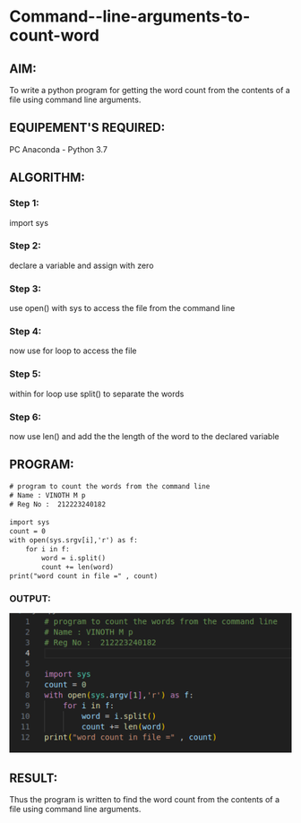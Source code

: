 # Command--line-arguments-to-count-word
## AIM:
To write a python program for getting the word count from the contents of a file using command line arguments.
## EQUIPEMENT'S REQUIRED: 
PC
Anaconda - Python 3.7
## ALGORITHM: 
### Step 1:
import sys
### Step 2: 
declare a variable and assign with zero
### Step 3: 
use open() with sys to access the file from the command line
### Step 4:  
now use for loop to access the file
### Step 5: 
within for loop use split() to separate the words
### Step 6: 
now use len() and add the the length of the word to the declared variable
## PROGRAM:
```
# program to count the words from the command line
# Name : VINOTH M p
# Reg No :  212223240182

import sys
count = 0
with open(sys.srgv[i],'r') as f:
    for i in f:
        word = i.split()
        count += len(word)
print("word count in file =" , count)
```
### OUTPUT:

![alt text](image.png)

## RESULT:
Thus the program is written to find the word count from the contents of a file using command line arguments.
